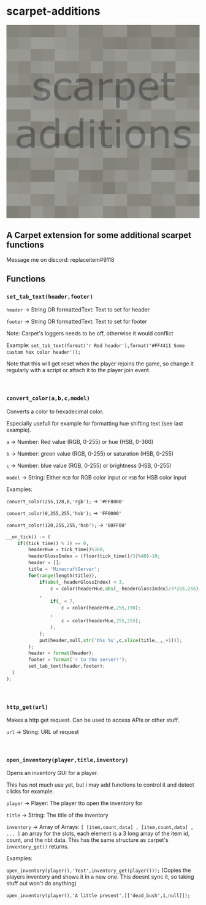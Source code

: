 # scarpet-additions

![scarpet-additions](src/main/resources/assets/scarpet-additions/icon.png)

## A Carpet extension for some additional scarpet functions

Message me on discord: replaceitem#9118

## Functions

### `set_tab_text(header,footer)`

`header` -> String OR formattedText: Text to set for header

`footer` -> String OR formattedText: Text to set for footer

Note: Carpet's loggers needs to be off, otherwise it would conflict

Example: `set_tab_text(format('r Red header'),format('#FF4411 Some custom hex color header'));`

Note that this will get reset when the player rejoins the game, so change it regularly with a script or attach it to the player join event.

&nbsp;&nbsp;

### `convert_color(a,b,c,model)`

Converts a color to hexadecimal color.

Especially usefull for example for formatting hue shifting text (see last example).

`a` -> Number: Red value (RGB, 0-255) or hue (HSB, 0-360)

`b` -> Number: green value (RGB, 0-255) or saturation (HSB, 0-255)

`c` -> Number: blue value (RGB, 0-255) or brightness (HSB, 0-255)

`model` -> String: Either `RGB` for RGB color input or `HSB` for  HSB color input

Examples:

`convert_color(255,128,0,'rgb');` -> `'#FF8000'`

`convert_color(0,255,255,'hsb');` -> `'FF0000'`

`convert_color(120,255,255,'hsb');` -> `'00FF00'`

```py
__on_tick() -> (
    if((tick_time() % 2) == 0,
        headerHue = tick_time()%360;
        headerGlossIndex = (floor(tick_time()/3)%40)-10;
        header = [];
        title = 'MinecraftServer';
        for(range(length(title)),
            if(abs(_-headerGlossIndex) < 3,
                c = color(headerHue,abs(_-headerGlossIndex)/3*255,255);
            ,
                if(_ < 7,
                    c = color(headerHue,255,190);
                ,
                    c = color(headerHue,255,255);
                );
            );
            put(header,null,str('b%s %s',c,slice(title,_,_+1)));
        );
        header = format(header);
        footer = format('r to the server!');
        set_tab_text(header,footer);
  )
);
```

&nbsp;&nbsp;

### `http_get(url)`

Makes a http get request. Can be used to access APIs or other stuff.

`url` -> String: URL of request

&nbsp;&nbsp;

### `open_inventory(player,title,inventory)`

Opens an inventory GUI for a player.

This has not much use yet, but i may add functions to control it and detect clicks for example.

`player` -> Player: The player tto open the inventory for

`title` -> String: The title of the inventory

`inventory` -> Array of Arrays: `[ [item,count,data] , [item,count,data] , ... ]` an array for the slots, each element is a 3 long array of the item id, count, and the nbt data. This has the same structure as carpet's `inventory_get()` returns.

Examples:

`open_inventory(player(),'Test',inventory_get(player()));` (Copies the players inventory and shows it in a new one. This doesnt sync it, so taking stuff out won't do anything)

`open_inventory(player(),'A little present',[['dead_bush',1,null]]);`
